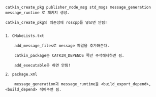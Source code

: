 
	catkin_create_pkg publisher_node_msg std_msgs message_generation message_runtime 로 패키지 생성.

	catkin_create_pkg의 의존성에 roscpp를 넣으면 안됨!


	1. CMakeLists.txt

		add_message_files로 message 파일을 추가해준다.

		catkin_package는 CATKIN_DEPENDS 쪽만 주석해제하면 됨.

		add_executable은 하면 안됨!

	2. package.xml

		message_generation과 message_runtime을 <build_export_depend>, <build_depend> 적어주면 됨.
